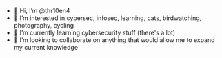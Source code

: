 - 👋 Hi, I’m @thr10en4
- 👀 I’m interested in cybersec, infosec, learning, cats, birdwatching, photography, cycling
- 🌱 I’m currently learning cybersecurity stuff (there's a lot)
- 💞️ I’m looking to collaborate on anything that would allow me to expand my current knowledge


<!---
thr10en4/thr10en4 is a ✨ special ✨ repository because its `README.md` (this file) appears on your GitHub profile.
You can click the Preview link to take a look at your changes.
--->
